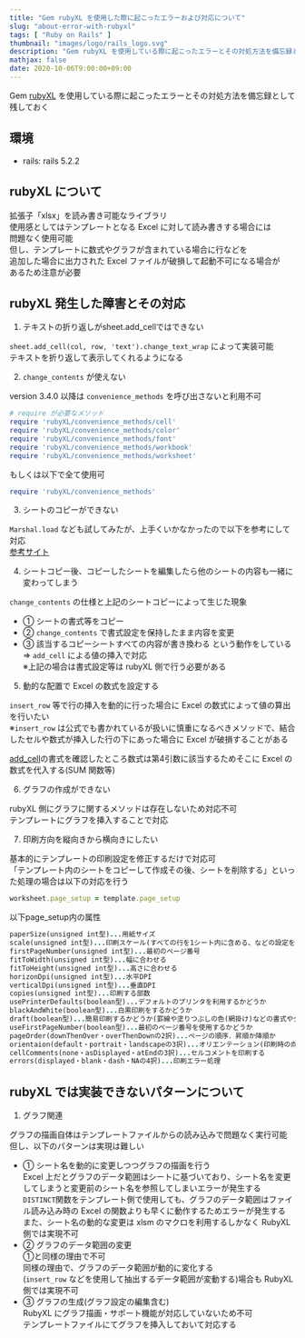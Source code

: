 ```yaml
---
title: "Gem rubyXL を使用した際に起こったエラーおよび対応について"
slug: "about-error-with-rubyxl"
tags: [ "Ruby on Rails" ]
thumbnail: "images/logo/rails_logo.svg"
description: "Gem rubyXL を使用している際に起こったエラーとその対処方法を備忘録として残しておく"
mathjax: false
date: 2020-10-06T9:00:00+09:00
---
```


Gem [rubyXL](https://github.com/weshatheleopard/rubyXL) を使用している際に起こったエラーとその対処方法を備忘録として残しておく

## 環境

* rails: rails 5.2.2

## rubyXL について

拡張子「xlsx」を読み書き可能なライブラリ  
使用感としてはテンプレートとなる Excel に対して読み書きする場合には  
問題なく使用可能  
但し、テンプレートに数式やグラフが含まれている場合に行などを  
追加した場合に出力された Excel ファイルが破損して起動不可になる場合が  
あるため注意が必要

## rubyXL 発生した障害とその対応

1. テキストの折り返しがsheet.add_cellではできない

`sheet.add_cell(col, row, 'text').change_text_wrap` によって実装可能  
テキストを折り返して表示してくれるようになる

2. `change_contents` が使えない

version 3.4.0 以降は `convenience_methods` を呼び出さないと利用不可

```rb
# require が必要なメソッド
require 'rubyXL/convenience_methods/cell'
require 'rubyXL/convenience_methods/color'
require 'rubyXL/convenience_methods/font'
require 'rubyXL/convenience_methods/workbook'
require 'rubyXL/convenience_methods/worksheet'
```

もしくは以下で全て使用可

```rb
require 'rubyXL/convenience_methods'
```

3. シートのコピーができない

`Marshal.load` なども試してみたが、上手くいかなかったので以下を参考にして対応  
[参考サイト](https://stackoverflow.com/questions/29507841/create-multiple-sheets-that-uses-same-template-using-rubyxl)

4. シートコピー後、コピーしたシートを編集したら他のシートの内容も一緒に変わってしまう

`change_contents` の仕様と上記のシートコピーによって生じた現象  

* ① シートの書式等をコピー  
* ② `change_contents` で書式設定を保持したまま内容を変更  
* ③ 該当するコピーシートすべての内容が書き換わる という動作をしている  
=> `add_cell` による値の挿入で対応  
    ※上記の場合は書式設定等は rubyXL 側で行う必要がある

5. 動的な配置で Excel の数式を設定する

`insert_row` 等で行の挿入を動的に行った場合に Excel の数式によって値の算出を行いたい  
※`insert_row` は公式でも書かれているが扱いに慎重になるべきメソッドで、結合したセルや数式が挿入した行の下にあった場合に Excel が破損することがある

[add_cell](https://www.rubydoc.info/gems/rubyXL/1.1.12/RubyXL/Worksheet#add_cell-instance_method)の書式を確認したところ数式は第4引数に該当するためそこに Excel の数式を代入する(SUM 関数等)

6. グラフの作成ができない

rubyXL 側にグラフに関するメソッドは存在しないため対応不可  
テンプレートにグラフを挿入することで対応

7. 印刷方向を縦向きから横向きにしたい

基本的にテンプレートの印刷設定を修正するだけで対応可  
「テンプレート内のシートをコピーして作成その後、シートを削除する」といった処理の場合は以下の対応を行う

```rb
worksheet.page_setup = template.page_setup
```

以下page_setup内の属性

```rb
paperSize(unsigned int型)...用紙サイズ
scale(unsigned int型)...印刷スケール(すべての行を1シート内に含める、などの設定を指す)
firstPageNumber(unsigned int型)...最初のページ番号
fitToWidth(unsigned int型)...幅に合わせる
fitToHeight(unsigned int型)...高さに合わせる
horizonDpi(unsigned int型)...水平DPI
verticalDpi(unsigned int型)...垂直DPI
copies(unsigned int型)...印刷する部数
usePrinterDefaults(boolean型)...デフォルトのプリンタを利用するかどうか
blackAndWhite(boolean型)...白黒印刷をするかどうか
draft(boolean型)...簡易印刷するかどうか(罫線や塗りつぶしの色(網掛け)などの書式やグラフや図形などのオブジェクトを省略して印刷)
useFirstPageNumber(boolean型)...最初のページ番号を使用するかどうか
pageOrder(downThenOver・overThenDownの2択)...ページの順序．昇順か降順か
orientaion(default・portrait・landscapeの3択)...オリエンテーション(印刷時の向き．デフォルト・縦・横)
cellComments(none・asDisplayed・atEndの3択)...セルコメントを印刷する
errors(displayed・blank・dash・NAの4択)...印刷エラー処理
```

## rubyXL では実装できないパターンについて

1. グラフ関連

グラフの描画自体はテンプレートファイルからの読み込みで問題なく実行可能  
但し、以下のパターンは実現は難しい

* ①  シート名を動的に変更しつつグラフの描画を行う  
    Excel 上だとグラフのデータ範囲はシートに基づいており、シート名を変更してしまうと変更前のシート名を参照してしまいエラーが発生する  
    `DISTINCT`関数をテンプレート側で使用しても、グラフのデータ範囲はファイル読み込み時の Excel の関数よりも早くに動作するためエラーが発生する  
    また、シート名の動的な変更は xlsm のマクロを利用するしかなく RubyXL 側では実現不可
* ②  グラフのデータ範囲の変更  
    ①と同様の理由で不可  
    同様の理由で、グラフのデータ範囲が動的に変化する  
    (`insert_row` などを使用して抽出するデータ範囲が変動する)場合も RubyXL 側では実現不可
* ③  グラフの生成(グラフ設定の編集含む)  
    RubyXL にグラフ描画・サポート機能が対応していないため不可  
    テンプレートファイルにてグラフを挿入しておいて対応する
